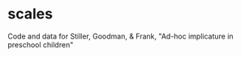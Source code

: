 scales
======

Code and data for Stiller, Goodman, &amp; Frank, "Ad-hoc implicature in preschool children"
